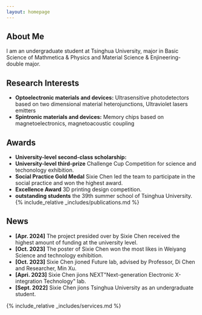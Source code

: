 ```yaml
---
layout: homepage
---
```


## About Me

I am an undergraduate student at Tsinghua University, major in Basic Science of Mathmetica & Physics and Material Science & Enjineering-double major. 

## Research Interests

- **Optoelectronic materials and devices:** Ultrasensitive photodetectors based on two dimensional material heterojunctions, Ultraviolet lasers emitters
- **Spintronic materials and devices:** Memory chips based on magnetoelectronics, magnetoacoustic coupling

## Awards

- **University-level second-class scholarship:** 
- **University-level third-prize** Challenge Cup Competition for science and techonology exhibition. 
- **Social Practice Gold Medal** Sixie Chen led the team to participate in the social practice and won the highest award.
- **Excellence Award** 3D printing design competition.
- **outstanding students** the 39th summer school of Tsinghua University.
{% include_relative _includes/publications.md %}

## News

- **[Apr. 2024]** The project presided over by Sixie Chen received the highest amount of funding at the university level.
- **[Oct. 2023]** The poster of Sixie Chen won the most likes in Weiyang Science and technology exhibition.
- **[Oct. 2023]** Sixie Chen jioned Future lab, advised by Professor, Di Chen and Researcher, Min Xu. 
- **[Apri. 2023]** Sixie Chen jions NEXT"Next-generation Electronic X-integration Technology" lab.
- **[Sept. 2022]** Sixie Chen jions Tsinghua University as an undergraduate student.

{% include_relative _includes/services.md %}
